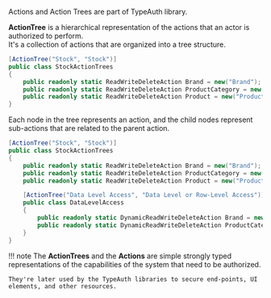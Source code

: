 Actions and Action Trees are part of TypeAuth library.

**ActionTree** is a hierarchical representation of the actions that an actor is authorized to perform.  
It's a collection of actions that are organized into a tree structure.   

```C# hl_lines="1-2"
[ActionTree("Stock", "Stock")]
public class StockActionTrees
{
    public readonly static ReadWriteDeleteAction Brand = new("Brand");
    public readonly static ReadWriteDeleteAction ProductCategory = new("Product Category");
    public readonly static ReadWriteDeleteAction Product = new("Product");
}
```

Each node in the tree represents an action, and the child nodes represent sub-actions that are related to the parent action.

```C# hl_lines="8-13"
[ActionTree("Stock", "Stock")]
public class StockActionTrees
{
    public readonly static ReadWriteDeleteAction Brand = new("Brand");
    public readonly static ReadWriteDeleteAction ProductCategory = new("Product Category");
    public readonly static ReadWriteDeleteAction Product = new("Product");

    [ActionTree("Data Level Access", "Data Level or Row-Level Access")]
    public class DataLevelAccess
    {
        public readonly static DynamicReadWriteDeleteAction Brand = new("Brand"); 
        public readonly static DynamicReadWriteDeleteAction ProductCategory = new("Product Category"); 
    }
}
```

!!! note
    The **ActionTrees** and the **Actions** are simple strongly typed representations of the capabilities of the system that need to be authorized.  

    They're later used by the TypeAuth libraries to secure end-points, UI elements, and other resources.
